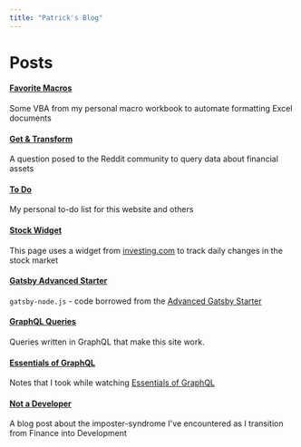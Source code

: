 ```yaml
---
title: "Patrick's Blog"
---
```


# Posts

#### [Favorite Macros](./pages/FavoriteMacros/)

Some VBA from my personal macro workbook to automate formatting Excel documents

#### [Get & Transform](./pages/Get&Transform/)

A question posed to the Reddit community to query data about financial assets

#### [To Do](./pages/Checklist/)

My personal to-do list for this website and others

#### [Stock Widget](./pages/FinanceWidgets/)

This page uses a widget from [investing.com](https://www.investing.com?utm_source=WMT&amp;utm_medium=referral&amp;utm_campaign=LEADING_STOCKS&amp;utm_content=Footer%20Link) to track daily changes in the stock market

#### [Gatsby Advanced Starter](./pages/Gatsby-Advanced/)

`gatsby-node.js` - code borrowed from the [Advanced Gatsby Starter](https://raw.githubusercontent.com/Vagr9K/gatsby-advanced-starter/master/gatsby-node.js)

#### [GraphQL Queries](./pages/GraphQLQueries/)

Queries written in GraphQL that make this site work.

#### [Essentials of GraphQL](./pages/LyndaGQL/)

Notes that I took while watching [Essentials of GraphQL](https://www.linkedin.com/learning/graphql-essential-training/data-persistence-with-sql)

#### [Not a Developer](./pages/NotADeveloper/)

A blog post about the imposter-syndrome I've encountered as I transition from Finance into Development
